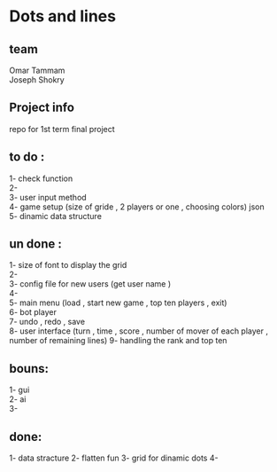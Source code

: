 # Dots and lines
 
## team
 Omar Tammam  
 Joseph Shokry  
 
## Project info
 repo for 1st term final project  
## to do : 
 1- check function  
 2-  
 3- user input method  
 4- game setup (size of gride , 2 players or one , choosing colors) json  
 5- dinamic data structure  

## un done :
 1- size of font to display the grid  
 2-  
 3- config file for new users (get user name )  
 4-    
 5- main menu (load , start new game , top ten players , exit)  
 6- bot player  
 7- undo , redo , save   
 8- user interface (turn , time , score , number of mover of each player , number of remaining lines) 
 9- handling the rank and top ten  


## bouns:  
 1- gui  
 2- ai  
 3-  


## done:
 1- data stracture
 2- flatten fun
 3- grid for dinamic dots
 4-
